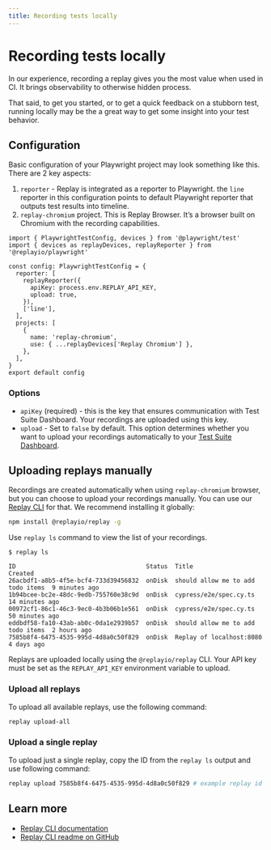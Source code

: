 ```yaml
---
title: Recording tests locally
---
```


# Recording tests locally

In our experience, recording a replay gives you the most value when used in CI. It brings observability to otherwise hidden process.

That said, to get you started, or to get a quick feedback on a stubborn test, running locally may be the a great way to get some insight into your test behavior.

## Configuration

Basic configuration of your Playwright project may look something like this. There are 2 key aspects:

1. `reporter` - Replay is integrated as a reporter to Playwright. the `line` reporter in this configuration points to default Playwright reporter that outputs test results into timeline.
2. `replay-chromium` project. This is Replay Browser. It’s a browser built on Chromium with the recording capabilities.

```tsx {2,5-8,11,12} filename="playwright.config.ts"
import { PlaywrightTestConfig, devices } from '@playwright/test'
import { devices as replayDevices, replayReporter } from '@replayio/playwright'

const config: PlaywrightTestConfig = {
  reporter: [
    replayReporter({
      apiKey: process.env.REPLAY_API_KEY,
      upload: true,
    }),
    ['line'],
  ],
  projects: [
    {
      name: 'replay-chromium',
      use: { ...replayDevices['Replay Chromium'] },
    },
  ],
}
export default config
```

### Options

- `apiKey` (required) - this is the key that ensures communication with Test Suite Dashboard. Your recordings are uploaded using this key.
- `upload` - Set to `false` by default. This option determines whether you want to upload your recordings automatically to your [Test Suite Dashboard](/test-suites/runs-view).

## Uploading replays manually

Recordings are created automatically when using `replay-chromium` browser, but you can choose to upload your recordings manually. You can use our [Replay CLI](/reference-guide/recording/replay-cli) for that. We recommend installing it globally:

```sh npm2yarn
npm install @replayio/replay -g
```

Use `replay ls` command to view the list of your recordings.

```ansi
$ replay ls

ID                                    Status  Title                              Created
26acbdf1-a8b5-4f5e-bcf4-733d39456832  onDisk  should allow me to add todo items  9 minutes ago
1b94bcee-bc2e-48dc-9edb-755760e38c9d  onDisk  cypress/e2e/spec.cy.ts             14 minutes ago
00972cf1-86c1-46c3-9ec0-4b3b06b1e561  onDisk  cypress/e2e/spec.cy.ts             50 minutes ago
eddbdf58-fa10-43ab-ab0c-0da1e2939b57  onDisk  should allow me to add todo items  2 hours ago
7585b8f4-6475-4535-995d-4d8a0c50f829  onDisk  Replay of localhost:8080           4 days ago
```

Replays are uploaded locally using the `@replayio/replay` CLI. Your API key must be set as the `REPLAY_API_KEY` environment variable to upload.

### Upload all replays

To upload all available replays, use the following command:

```sh
replay upload-all
```

### Upload a single replay

To upload just a single replay, copy the ID from the `replay ls` output and use following command:

```sh
replay upload 7585b8f4-6475-4535-995d-4d8a0c50f829 # example replay id
```

## Learn more

- [Replay CLI documentation](/reference-guide/recording/replay-cli)
- [Replay CLI readme on GitHub](https://github.com/replayio/replay-cli/tree/main/packages/replay)
